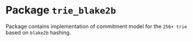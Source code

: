 # Package `trie_blake2b`

Package contains implementation of commitment model for the `256+ trie` based on `blake2b` hashing. 
